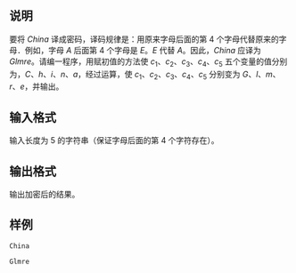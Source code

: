 <h2>说明</h2>

要将 $China$ 译成密码，译码规律是：用原来字母后面的第 $4$ 个字母代替原来的字母．例如，字母 $A$ 后面第 $4$ 个字母是 $E$。$E$ 代替 $A$。因此，$China$ 应译为 $Glmre$。请编一程序，用赋初值的方法使 $c_1$、$c_2$、$c_3$、$c_4$、$c_5$ 五个变量的值分别为，$C$、$h$、$i$、$n$、$a$，经过运算，使 $c_1$、$c_2$、$c_3$、$c_4$、$c_5$ 分别变为 $G$、$l$、$m$、$r$、$e$，并输出。
<h2>输入格式</h2>

输入长度为 $5$ 的字符串（保证字母后面的第 $4$ 个字符存在）。

<h2>输出格式</h2>

输出加密后的结果。

<h2>样例</h2>
<pre><code class="language-input1">China</code></pre><pre><code class="language-output1">Glmre
</code></pre>
